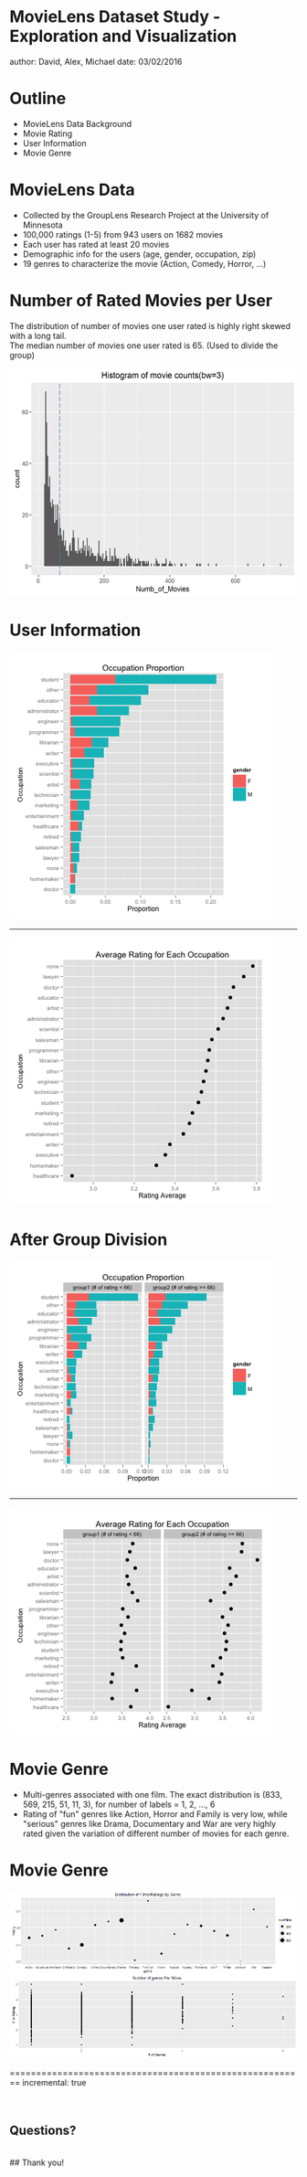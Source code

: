 MovieLens Dataset Study - Exploration and Visualization
========================================================
author: David, Alex, Michael
date: 03/02/2016

Outline
========================================================

- MovieLens Data Background
- Movie Rating
- User Information
- Movie Genre

MovieLens Data
========================================================
- Collected by the GroupLens Research Project
at the University of Minnesota
- 100,000 ratings (1-5) from 943 users on 1682 movies
- Each user has rated at least 20 movies
- Demographic info for the users (age, gender, occupation, zip)
- 19 genres to characterize the movie (Action, Comedy, Horror, ...)


Number of Rated Movies per User
========================================================
The distribution of number of movies one user rated is highly right skewed with a long tail.</br>
The median number of movies one user rated is 65. (Used to divide the group)

<div align="center">
<img src="Wk1-figure/week7_hist.png" width=800 height=400>
</div>

User Information
========================================================
![alt text](Wk1-figure/Overall_occupation.png)
***
![alt text](Wk1-figure/Overall_ave_rating.png)

After Group Division
========================================================
![alt text](Wk1-figure/Subgroup_Occupation.png)
***
![alt text](Wk1-figure/Subgroup_avgRating.png)

Movie Genre
========================================================
- Multi-genres associated with one film. The exact distribution is (833, 569, 215, 51, 11, 3), for number of labels = 1, 2, ..., 6
- Rating of "fun" genres like Action, Horror and Family is very low, while "serious" genres like Drama, Documentary and War are very highly rated given the variation of different number of movies for each genre.

Movie Genre
========================================================
![alt text](Wk1-figure/RatingsGenre.png)


========================================================
incremental: true
</br></br></br>
## Questions?
</br>
## Thank you!
